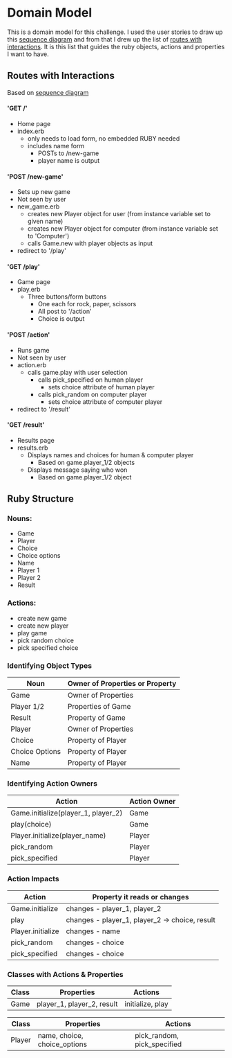 
# Domain Model
This is a domain model for this challenge. I used the user stories to draw up this [sequence diagram](diagram.svg) and from that I drew up the list of [routes with interactions](#routes_with_interactions).
It is this list that guides the ruby objects, actions and properties I want to have.


Routes with Interactions
------
Based on [sequence diagram](diagram.svg)  
#### 'GET /'   
- Home page
- index.erb
  - only needs to load form, no embedded RUBY needed
  - includes name form
    - POSTs to /new-game
    - player name is output

#### 'POST /new-game'  
- Sets up new game
- Not seen by user
- new_game.erb
  - creates new Player object for user (from instance variable set to given name)
  - creates new Player object for computer (from instance variable set to 'Computer')
  - calls Game.new with player objects as input
- redirect to '/play'

#### 'GET /play'  
- Game page
- play.erb
  - Three buttons/form buttons
    - One each for rock, paper, scissors
    - All post to '/action'
    - Choice is output  

#### 'POST /action'  
- Runs game
- Not seen by user
- action.erb
  - calls game.play with user selection
      - calls pick_specified on human player
        - sets choice attribute of human player
      - calls pick_random on computer player
        - sets choice attribute of computer player
- redirect to '/result'

#### 'GET /result'
- Results page
- results.erb
  - Displays names and choices for human & computer player
    - Based on game.player_1/2 objects
  - Displays message saying who won
    - Based on game.player_1/2 object




Ruby Structure
-------


### Nouns:
- Game
- Player
- Choice
- Choice options
- Name
- Player 1
- Player 2
- Result

### Actions:
- create new game
- create new player
- play game
- pick random choice
- pick specified choice


### Identifying Object Types

| Noun          | Owner of Properties or Property |
|---------------|---------------------------------|
| Game          | Owner of Properties             |
| Player 1/2    | Properties of Game              |
| Result    | Property of Game              |
| Player        | Owner of Properties                |
| Choice          | Property of Player             |
| Choice Options         | Property of Player             |
| Name          | Property of Player                |

### Identifying Action Owners

| Action        | Action Owner   |
|---------------|----------------|
| Game.initialize(player_1, player_2)      | Game           |
| play(choice)      | Game           |
| Player.initialize(player_name)   | Player           |
| pick_random   | Player           |
| pick_specified   | Player           |

### Action Impacts

| Action        | Property it reads or changes  |
|-------------  |-------------------------------|
| Game.initialize      | changes - player_1, player_2 |
| play      | changes - player_1, player_2 -> choice, result |
| Player.initialize   | changes - name |
| pick_random   | changes - choice |
| pick_specified  | changes - choice |

### Classes with Actions & Properties

| Class      | Properties | Actions |
|------------|------------|---------|
| Game       | player_1, player_2, result     | initialize, play  |

| Class      | Properties | Actions |
|------------|------------|---------|
| Player       | name, choice, choice_options  | pick_random, pick_specified  |
